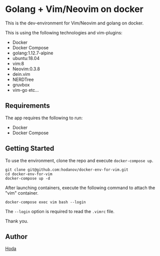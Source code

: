 # Golang + Vim/Neovim on docker

This is the dev-environment for Vim/Neovim and golang on docker.

This is using the following technologies and vim-plugins:

- Docker
- Docker Compose
- golang:1.12.7-alpine
- ubuntu:18.04
- vim:8
- Neovim:0.3.8
- dein.vim
- NERDTree
- gruvbox
- vim-go
etc...

## Requirements

The app requires the following to run:

- Docker
- Docker Compose

## Getting Started

To use the environment, clone the repo and execute `docker-compose up`.

```
git clone git@github.com:hodanov/docker-env-for-vim.git 
cd docker-env-for-vim
docker-compose up -d
```

After launching containers, execute the following command to attach the "vim" container. 

```
docker-compose exec vim bash --login
```

The `--login` option is required to read the `.vimrc` file.

Thank you.

## Author

[Hoda](https://hodalog.com)
